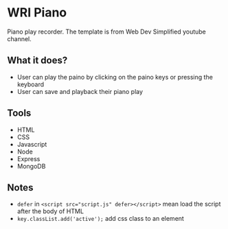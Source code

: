 # WRI Piano
Piano play recorder. The template is from Web Dev Simplified youtube channel.

## What it does?
- User can play the paino by clicking on the paino keys or pressing the keyboard
- User can save and playback their piano play

## Tools
- HTML
- CSS
- Javascript
- Node
- Express
- MongoDB

## Notes
- `defer` in `<script src="script.js" defer></script>` mean load the script after the body of HTML
- `key.classList.add('active');` add css class to an element